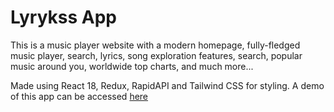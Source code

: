 # Lyrykss App

This is a music player website with a modern homepage, fully-fledged music player, search, lyrics, song exploration features, search, popular music around you, worldwide top charts, and much more...

Made using React 18, Redux, RapidAPI and Tailwind CSS for styling.
A demo of this app can be accessed [here](https://youtu.be/CEN9cEVgYes)
